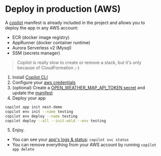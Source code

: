 
# Deploy in production (AWS)

A [copilot](https://aws.github.io/copilot-cli/docs/overview/) manifest is already included in the project and allows you to deploy the app in any AWS account:
- ECR (docker image registry)
- AppRunner (docker container runtime)
- Aurora Serverless v2 (Mysql)
- SSM (secrets manager)

> Copilot is really slow to create or remove a stack, but it's only because of CloudFormation ;-)

1. Install [Copilot CLI](https://aws.github.io/copilot-cli/docs/getting-started/install/)
2. Configure your [aws credentials](https://aws.github.io/copilot-cli/docs/credentials/)
3. (optional) Create a [OPEN_WEATHER_MAP_API_TOKEN secret](https://aws.github.io/copilot-cli/docs/developing/secrets/) and update the [manifest](../copilot/api/manifest.yml)
4. Deploy your app

```bash
copilot app init nest-demo
copilot env init --name testing
copilot env deploy --name testing
copilot deploy --all --init-wkld --env testing
```

5. Enjoy.

- You can see your [app's logs & status](https://aws.github.io/copilot-cli/docs/concepts/services/#whats-your-service-status): `copilot svc status`
- You can remove everything from your AWS account by running `copilot app delete`
